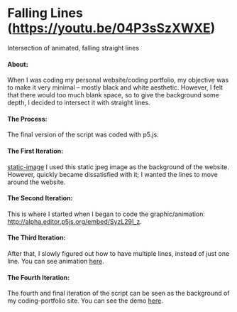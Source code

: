 # Falling Lines (https://youtu.be/04P3sSzXWXE)
Intersection of animated, falling straight lines

#### About: 
When I was coding my personal website/coding portfolio, my objective was to make it very minimal – mostly black and white aesthetic. However, I felt that there would too much blank space, so to give the background some depth, I decided to intersect it with straight lines.

#### The Process: 
The final version of the script was coded with p5.js.

#### The First Iteration:
[static-image](https://user-images.githubusercontent.com/9923181/47945422-4bc05c00-ded8-11e8-896a-82eb3076814b.png)
I used this static jpeg image as the background of the website. However, quickly became dissatisfied with it; I wanted the lines to move around the website.

#### The Second Iteration:
This is where I started when I began to code the graphic/animation: http://alpha.editor.p5js.org/embed/SyzL29I_z.

#### The Third Iteration:
After that, I slowly figured out how to have multiple lines, instead of just one line. You can see animation [here](https://editor.p5js.org/full/Hk0n3qI_z).

#### The Fourth Iteration:
The fourth and final iteration of the script can be seen as the background of my coding-portfolio site. You can see the demo [here](https://youtu.be/04P3sSzXWXE).
